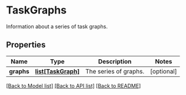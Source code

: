 # TaskGraphs

Information about a series of task graphs.

## Properties

| Name       | Type                                | Description           | Notes      |
| ---------- | ----------------------------------- | --------------------- | ---------- |
| **graphs** | [**list[TaskGraph]**](TaskGraph.md) | The series of graphs. | [optional] |

[[Back to Model list]](../README.md#documentation-for-models) [[Back to API list]](../README.md#documentation-for-api-endpoints) [[Back to README]](../README.md)
